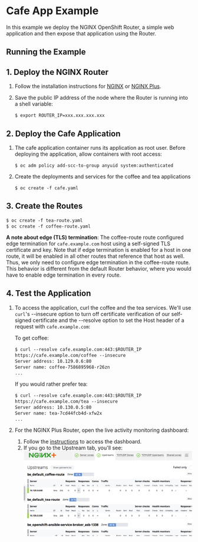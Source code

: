 # Cafe App Example

In this example we deploy the NGINX OpenShift Router, a simple web application and then expose that application using the Router.

## Running the Example

## 1. Deploy the NGINX Router

1. Follow the installation instructions for [NGINX](../../docs/nginx-oss-router-install.md) or [NGINX Plus](../../docs/nginx-plus-router-install.md).

1. Save the public IP address of the node where the Router is running into a shell variable:
    ```
    $ export ROUTER_IP=xxx.xxx.xxx.xxx
    ```
## 2. Deploy the Cafe Application

1. The cafe application container runs its application as root user. Before deploying the application, allow containers with root access:
    ```
    $ oc adm policy add-scc-to-group anyuid system:authenticated
    ```
1. Create the deployments and services for the coffee and tea applications
    ```
    $ oc create -f cafe.yaml
    ```

## 3. Create the Routes

```
$ oc create -f tea-route.yaml
$ oc create -f coffee-route.yaml
```

**A note about edge (TLS) termination**: The coffee-route route configured edge termination for `cafe.example.com` host using a self-signed TLS certificate and key. Note that if edge termination is enabled for a host in one route, it will be enabled in all other routes that reference that host as well. Thus, we only need to configure edge termination in the coffee-route route. This behavior is different from the default Router behavior, where you would have to enable edge termination in every route.

## 4. Test the Application

1. To access the application, curl the coffee and the tea services. We'll use `curl`'s --insecure option to turn off certificate verification of our self-signed
certificate and the --resolve option to set the Host header of a request with `cafe.example.com`:
    
    To get coffee:
    ```
    $ curl --resolve cafe.example.com:443:$ROUTER_IP https://cafe.example.com/coffee --insecure
    Server address: 10.129.0.6:80
    Server name: coffee-7586895968-r26zn
    ...
    ```
    If you would rather prefer tea:
    ```
    $ curl --resolve cafe.example.com:443:$ROUTER_IP https://cafe.example.com/tea --insecure
    Server address: 10.130.0.5:80
    Server name: tea-7cd44fcb4d-xfw2x
    ...
    ```

1. For the NGINX Plus Router, open the live activity monitoring dashboard:
    1. Follow the [instructions](../../docs/nginx-plus-router-install.md#4-Access-the-Live-Activity-Monitoring-Dashboard) to access the dashboard. 
    1. If you go to the Upstream tab, you'll see: ![dashboard](dashboard.png)